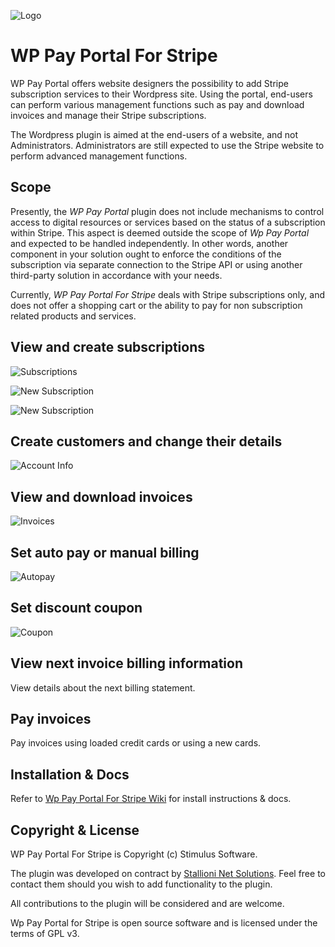 ![Logo](https://raw.githubusercontent.com/stimulussoft/wppayportal/master/img/logo.png)


# WP Pay Portal For Stripe

WP Pay Portal offers website designers the possibility to add Stripe subscription services to their Wordpress site. Using the portal, end-users can perform various management functions such as pay and download invoices and manage their Stripe subscriptions. 

The Wordpress plugin is aimed at the end-users of a website, and not Administrators. Administrators are still expected to use the Stripe website to perform advanced management functions.

## Scope

Presently, the _WP Pay Portal_ plugin does not include mechanisms to control access to digital resources or services based on the status of a subscription within Stripe. This aspect is deemed outside the scope of _Wp Pay Portal_ and expected to be handled independently. In other words, another component in your solution ought to enforce the conditions of the subscription via separate connection to the Stripe API or using another third-party solution in accordance with your needs.

Currently, _WP Pay Portal For Stripe_ deals with Stripe subscriptions only, and does not offer a shopping cart or the ability to pay for non subscription related products and services. 

## View and create subscriptions 

![Subscriptions](https://raw.githubusercontent.com/stimulussoft/wppayportal/master/img/subscriptions.png)

![New Subscription](https://raw.githubusercontent.com/stimulussoft/wppayportal/master/img/newsubscription.png)

![New Subscription](https://raw.githubusercontent.com/stimulussoft/wppayportal/master/img/newsubscription2.png)

## Create customers and change their details 

![Account Info](https://raw.githubusercontent.com/stimulussoft/wppayportal/master/img/accountinfo.png)

## View and download invoices

![Invoices](https://raw.githubusercontent.com/stimulussoft/wppayportal/master/img/invoices.png)

## Set auto pay or manual billing

![Autopay](https://raw.githubusercontent.com/stimulussoft/wppayportal/master/img/autopay.png)

## Set discount coupon

![Coupon](https://raw.githubusercontent.com/stimulussoft/wppayportal/master/img/coupon.png)

## View next invoice billing information

View details about the next billing statement.

## Pay invoices

Pay invoices using loaded credit cards or using a new cards.

## Installation & Docs

Refer to [Wp Pay Portal For Stripe Wiki](https://github.com/stimulussoft/wppayportal/wiki) for install instructions & docs.

## Copyright & License

WP Pay Portal For Stripe is Copyright (c) Stimulus Software. 

The plugin was developed on contract by [Stallioni Net Solutions](https://stallioni.com/). Feel free to contact them should you wish to add functionality to the plugin.  

All contributions to the plugin will be considered and are welcome.

Wp Pay Portal for Stripe is open source software and is licensed under the terms of GPL v3. 


